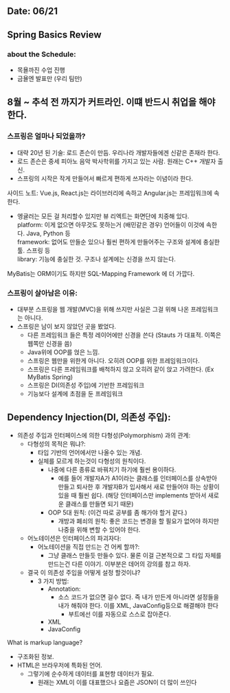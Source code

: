 ## Date: 06/21

## Spring Basics Review

### about the Schedule:
  - 목욜까진 수업 진행
  - 금욜엔 발표만 (우리 팀만)
## 8월 ~ 추석 전 까지가 커트라인. 이떄 반드시 취업을 해야한다.

### 스프링은 얼마나 되었을까?
  - 대략 20년 된 기술: 로드 존슨이 만듬. 우리나라 개발자들에겐 신같은 존재라 한다. 
  - 로드 존슨은 중세 피아노 음악 박사학위를 가지고 있는 사람. 원래는 C++ 개발자 출신.
  - 스프링의 시작은 작게 만들어서 빠르게 편하게 쓰자라는 이념이라 한다.  

사이드 노트: Vue.js, React.js는 라이브러리에 속하고 Angular.js는 프레임워크에 속한다.  
  - 엥귤러는 모든 걸 처리할수 있지만 뷰 리엑트는 화면단에 치중해 있다.  
platform: 이게 없으면 아무것도 못하는거 (배민같은 경우) 언어들이 이것에 속한다. Java, Python 등  
framework: 없어도 만들순 있으나 훨씬 편하게 만들어주는 구조와 설계에 충실한 툴. 스프링 등  
library: 기능에 충실한 것. 구조나 설계에는 신경을 쓰지 않는다.  

MyBatis는 ORM이기도 하지만 SQL-Mapping Framework 에 더 가깝다.  

### 스프링이 살아남은 이유:
  - 대부분 스프링을 웹 개발(MVC)을 위해 쓰지만 사실은 그걸 위해 나온 프레임워크는 아니다.
  - 스프링은 남이 보지 않았던 곳을 봤었다.
    - 다른 프레임워크 들은 특정 레이어에만 신경을 쓴다 (Stauts 가 대표적. 이쪽은 웹쪽만 신경을 씀)
    - Java위에 OOP를 얹은 느낌. 
    - 스프링은 웹만을 위한게 아니다. 오히려 OOP를 위한 프레임워크이다.  
    - 스프링은 다른 프레임워크를 배척하지 않고 오히려 같이 앉고 가려한다. (Ex MyBatis Spring)  
    - 스프링은 DI(의존성 주입)에 기반한 프레임워크  
    - 기능보다 설계에 초점을 둔 프레임워크  

## Dependency Injection(DI, 의존성 주입):
* 의존성 주입과 인터페이스에 의한 다형성(Polymorphism) 과의 관계: 
  * 다형성의 목적은 뭐냐?:
      * 타입 기반의 언어에서만 나올수 있는 개념. 
      * 실체를 모르게 하는것이 다형성의 원칙이다.
        - 나중에 다른 종류로 바꿔치기 하기에 훨씬 용이하다.
          - 예를 들어 개발자A가 A1이라는 클래스를 인터페이스를 상속받아 만들고 퇴사한 후 개발자B가 입사해서 새로 만들어야 하는 상황이 있을 때 훨씬 쉽다. (해당 인터페이스만 implements 받아서 새로운 클래스를 만들면 되기 때문) 
        - OOP 5대 원칙: (이건 따로 공부를 좀 해가야 할거 같다.)
          - 개방과 폐쇠의 원칙: 좋은 코드는 변경을 할 필요가 없어야 하지만 나중을 위해 변할 수 있어야 한다.  
  * 어노테이션은 인터페이스의 파괴자다:
    * 어노테이션을 직접 만드는 건 어케 할까?:
      * 그냥 클래스 만들듯 만들수 있다. 물론 이걸 근본적으로 그 타입 자체를 만드는건 다른 이야기. 이부분은 데어의 강의를 참고 하자.  
  * 결국 이 의존성 주입을 어떻게 설정 할것이냐?
    * 3 가지 방법:
      * Annotation:
        - 소스 코드가 없으면 걸수 없다. 즉 내가 만든게 아니라면 설정들을 내가 해줘야 한다. 이를 XML, JavaConfig등으로 해결해야 한다
          - 부트에선 이를 자동으로 스스로 잡아준다.
      * XML
      * JavaConfig

What is markup language?
  * 구조화된 정보. 
  * HTML은 브라우저에 특화된 언어.
    * 그렇기에 순수하게 데이터를 표현항 데이터가 필요.
      * 원래는 XML이 이를 대표했으나 요즘은 JSON이 더 많이 쓰인다
  
